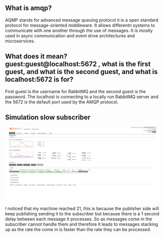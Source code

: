 ## What is amqp?

AQMP stands for advanced message queuing protocol it is a open standard protocol for message-oriented middleware. It allows differentn systems to communicate with one another through the use of messages. It is mostly used in async communication and event drive architectures and microservices.

## What does it mean? guest:guest@localhost:5672 , what is the first guest, and what is the second guest, and what is localhost:5672 is for? 

First guest is the username for RabbitMQ and the second guest is the password. The localhost is connecting to a locally run RabbitMQ server and the 5672 is the default port used by the AMQP protocol.

## Simulation slow subscriber

![Slow Subscriber](Slowsub.png)

I noticed that my machine reached 21, this is because the publisher side will keep publishing sending it to the subscriber but because there is a 1 second delay between each message it processes. So as messages come in the subscriber cannot handle them and therefore it leads to messages stacking up as the rate the come in is faster than the rate they can be processed.